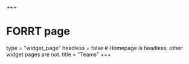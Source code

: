 +++
# FORRT page
type = "widget_page"
headless = false  # Homepage is headless, other widget pages are not.
title = "Teams"
+++

